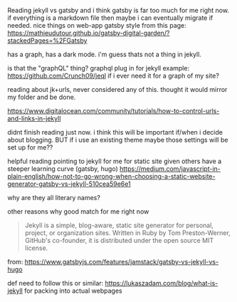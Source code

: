 Reading jekyll vs gatsby and i think gatsby is far too much for me right now. if everything is a markdown file then maybe i can eventually migrate if needed. nice things on web-app gatsby style from this page: https://mathieudutour.github.io/gatsby-digital-garden/?stackedPages=%2FGatsby

has a graph, has a dark mode. i'm guess thats not a thing in jekyll.

is that the "graphQL" thing?
graphql plug in for jekyll example:
https://github.com/Crunch09/jeql
if i ever need it for a graph of my site?

reading about jk+urls, never considered any of this. thought it would mirror my folder and be done.

https://www.digitalocean.com/community/tutorials/how-to-control-urls-and-links-in-jekyll

didnt finish reading just now. i think this will be important if/when i decide about blogging. BUT if i use an existing theme maybe those settings will be set up for me??

helpful reading pointing to jekyll for me for static site given others have a steeper learning curve (gatsby, hugo)
https://medium.com/javascript-in-plain-english/how-not-to-go-wrong-when-choosing-a-static-website-generator-gatsby-vs-jekyll-510cea59e6e1

why are they all literary names?

other reasons why good match for me right now
> Jekyll is a simple, blog-aware, static site generator for personal, project, or organization sites. Written in Ruby by Tom Preston-Werner, GitHub's co-founder, it is distributed under the open source MIT license.
 
 from: https://www.gatsbyjs.com/features/jamstack/gatsby-vs-jekyll-vs-hugo
 
 
 def need to follow this or similar:
 https://lukaszadam.com/blog/what-is-jekyll
 for packing into actual webpages
 
 